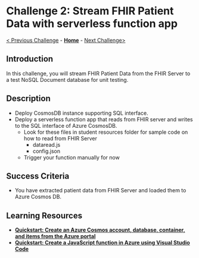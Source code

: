 # Challenge 2: Stream FHIR Patient Data with serverless function app

[< Previous Challenge](./Challenge01.md) - **[Home](../readme.md)** - [Next Challenge>](./Challenge03.md)

## Introduction

In this challenge, you will stream FHIR Patient Data from the FHIR Server to a test NoSQL Document database for unit testing.

## Description

- Deploy CosmosDB instance supporting SQL interface.
- Deploy a serverless function app that reads from FHIR server and writes to the SQL interface of Azure CosmosDB.
    - Look for these files in student resources folder for sample code on how to read from FHIR Server
        - dataread.js
        - config.json
    - Trigger your function manually for now

## Success Criteria
- You have extracted patient data from FHIR Server and loaded them to Azure Cosmos DB.

## Learning Resources

- **[Quickstart: Create an Azure Cosmos account, database, container, and items from the Azure portal](https://docs.microsoft.com/en-us/azure/cosmos-db/create-cosmosdb-resources-portal)**
- **[Quickstart: Create a JavaScript function in Azure using Visual Studio Code](https://docs.microsoft.com/en-us/azure/azure-functions/functions-create-first-function-vs-code?pivots=programming-language-javascript)**